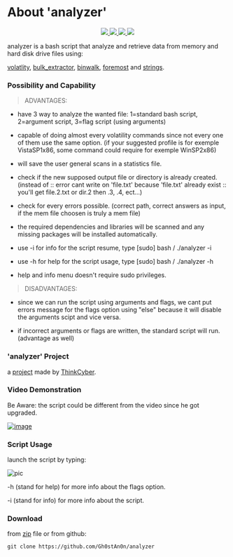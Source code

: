 # About 'analyzer'

<p align="center">
   </a>
      <a href="https://github.com/Gh0stAn0n/analyzer">
      <img src="https://img.shields.io/badge/Version-1.0.0-darkgreen">
        <img src="https://img.shields.io/badge/Release%20Date-april%202022-purple">
  <img src="https://shields.io/badge/Bash-100%25-066da5">
  <img src="https://shields.io/badge/Platform-Linux-darkred">
    </a>
  </p>
</p>

analyzer is a bash script that analyze and retrieve data from memory and hard disk drive files using:

[volatlity](https://github.com/volatilityfoundation/volatility), [bulk_extractor](https://www.kali.org/tools/bulk-extractor/), [binwalk](https://www.kali.org/tools/binwalk/), [foremost](https://www.kali.org/tools/foremost/) and [strings](https://linuxhint.com/strings-ubuntu-command-use/).

### Possibility and Capability

>ADVANTAGES:

- have 3 way to analyze the wanted file: 1=standard bash script, 2=argument script, 3=flag script (using arguments)

- capable of doing almost every volatility commands since not every one of them use the same option. (if your suggested profile is for exemple VistaSP1x86, some command could require for exemple WinSP2x86)

- will save the user general scans in a statistics file.

- check if the new supposed output file or directory is already created. (instead of :: error cant write on 'file.txt' because 'file.txt' already exist :: you'll get file.2.txt or dir.2 then .3, .4, ect...)

- check for every errors possible. (correct path, correct answers as input, if the mem file choosen is truly a mem file)

- the required dependencies and libraries will be scanned and any missing packages will be installed automatically.

- use -i for info for the script resume, type [sudo] bash  / ./analyzer -i

- use -h for help for the script usage, type [sudo] bash  / ./analyzer -h

- help and info menu doesn't require sudo privileges.

>DISADVANTAGES:

- since we can run the script using arguments and flags, we cant put errors message for the flags option using "else" because it will disable the arguments scipt and vice versa.

- if incorrect arguments or flags are written, the standard script will run. (advantage as well)

### 'analyzer' Project

a [project](https://github.com/Gh0stAn0n/analyzer/files/9894648/project.pdf) made by [ThinkCyber](https://www.thinkcyber.co.il/).

### Video Demonstration

Be Aware: the script could be different from the video since he got upgraded.

[![image](https://user-images.githubusercontent.com/102325071/198853694-862848c2-16fa-43c5-9eb6-abd9679af4bd.jpg)](https://www.youtube.com/watch?v=aII0oweQ1V8)

### Script Usage

launch the script by typing:

![pic](https://user-images.githubusercontent.com/102325071/199018360-a9922f2d-2106-44d3-a99d-ea9233c0eb67.png)

-h (stand for help) for more info about the flags option.

-i (stand for info) for more info about the script.

### Download

from [zip](https://github.com/Gh0stAn0n/analyzer/files/9926932/analyzer.zip) file or from github: 

    git clone https://github.com/Gh0stAn0n/analyzer

